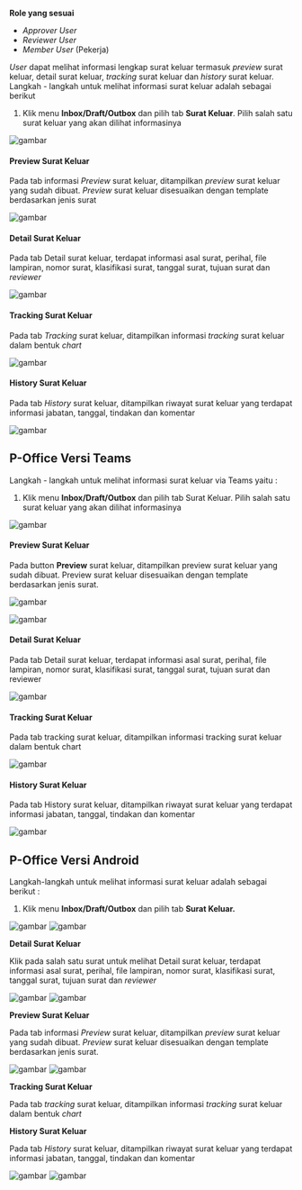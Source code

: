 **Role yang sesuai**

- *Approver User*
- *Reviewer User*
- *Member User* (Pekerja)

*User* dapat melihat informasi lengkap surat keluar termasuk *preview* surat keluar, detail surat keluar, *tracking* surat keluar dan *history* surat keluar. Langkah - langkah untuk melihat informasi surat keluar adalah sebagai berikut

1. Klik menu **Inbox/Draft/Outbox** dan pilih tab **Surat Keluar**. Pilih salah satu surat keluar yang akan dilihat informasinya

![gambar](SuratKeluar/SK_Web/SK30.png)

#### Preview Surat Keluar

Pada tab informasi *Preview* surat keluar, ditampilkan *preview* surat keluar yang sudah dibuat. *Preview* surat keluar disesuaikan dengan template berdasarkan jenis surat

![gambar](SuratKeluar/SK_Web/SK31.png)

#### Detail Surat Keluar

Pada tab Detail surat keluar, terdapat informasi asal surat, perihal, file lampiran, nomor surat, klasifikasi surat, tanggal surat, tujuan surat dan *reviewer*

![gambar](SuratKeluar/SK_Web/SK32.png)

#### Tracking Surat Keluar

Pada tab *Tracking* surat keluar, ditampilkan informasi *tracking* surat keluar dalam bentuk *chart*

![gambar](SuratKeluar/SK_Web/SK33.png)

#### History Surat Keluar

Pada tab *History* surat keluar, ditampilkan riwayat surat keluar yang terdapat informasi jabatan, tanggal, tindakan dan komentar

![gambar](SuratKeluar/SK_Web/SK34.png)

## **P-Office Versi Teams**


Langkah - langkah untuk melihat informasi surat keluar via Teams yaitu :

1. Klik menu **Inbox/Draft/Outbox** dan pilih tab Surat Keluar. Pilih salah satu surat keluar yang akan dilihat informasinya

![gambar](SuratKeluar/SK_Teams/SK31.png)


#### **Preview Surat Keluar**

  Pada button **Preview** surat keluar, ditampilkan preview surat keluar yang sudah dibuat. Preview surat keluar disesuaikan dengan template berdasarkan jenis surat.
  
![gambar](SuratKeluar/SK_Teams/SK32.png)
  
![gambar](SuratKeluar/SK_Teams/SK33.png)

#### **Detail Surat Keluar**

  Pada tab Detail surat keluar, terdapat informasi asal surat, perihal, file lampiran, nomor surat, klasifikasi surat, tanggal surat, tujuan surat dan reviewer
  
![gambar](SuratKeluar/SK_Teams/SK34.png)

  
#### **Tracking Surat Keluar**

  Pada tab tracking surat keluar, ditampilkan informasi tracking surat keluar dalam bentuk chart
  
![gambar](SuratKeluar/SK_Teams/SK35.png)

#### **History Surat Keluar**

  Pada tab History surat keluar, ditampilkan riwayat surat keluar yang terdapat informasi jabatan, tanggal, tindakan dan komentar
  
![gambar](SuratKeluar/SK_Teams/SK36.png)

## **P-Office Versi Android**

Langkah-langkah untuk melihat informasi surat keluar adalah sebagai berikut :

1. 	Klik menu **Inbox/Draft/Outbox** dan pilih tab **Surat Keluar.**
   
![gambar](SuratKeluar/SK_Android/InfoSK/A01.jpg) ![gambar](SuratKeluar/SK_Android/InfoSK/A02.jpg)

**Detail Surat Keluar**

Klik pada salah satu surat untuk melihat Detail surat keluar, terdapat informasi asal surat, perihal, file lampiran, nomor surat, klasifikasi surat, tanggal surat, tujuan surat dan _reviewer_

![gambar](SuratKeluar/SK_Android/InfoSK/D01.jpg) ![gambar](SuratKeluar/SK_Android/InfoSK/D02.jpg)

**Preview Surat Keluar**

Pada tab informasi _Preview_ surat keluar, ditampilkan _preview_ surat keluar yang sudah dibuat. _Preview_ surat keluar disesuaikan dengan template berdasarkan jenis surat.

![gambar](SuratKeluar/SK_Android/InfoSK/P01.jpg) ![gambar](SuratKeluar/SK_Android/InfoSK/P02.jpg)

**Tracking Surat Keluar**

Pada tab _tracking_ surat keluar, ditampilkan informasi _tracking_ surat keluar dalam bentuk _chart_

**History Surat Keluar**

Pada tab _History_ surat keluar, ditampilkan riwayat surat keluar yang terdapat informasi jabatan, tanggal, tindakan dan komentar

![gambar](SuratKeluar/SK_Android/InfoSK/H01.jpg) ![gambar](SuratKeluar/SK_Android/InfoSK/H02.jpg)



